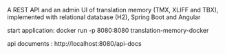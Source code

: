 A REST API and an admin UI of translation memory (TMX, XLIFF and TBX), implemented with relational database (H2), Spring Boot and Angular

start application:  docker run -p 8080:8080 translation-memory-docker

api documents    : http://localhost:8080/api-docs
